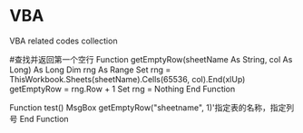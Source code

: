 # VBA
VBA related codes collection

#查找并返回第一个空行
Function getEmptyRow(sheetName As String, col As Long) As Long
    Dim rng As Range
    Set rng = ThisWorkbook.Sheets(sheetName).Cells(65536, col).End(xlUp)
    getEmptyRow = rng.Row + 1
    Set rng = Nothing
End Function

Function test()
    MsgBox getEmptyRow("sheetname", 1)'指定表的名称，指定列号
End Function
